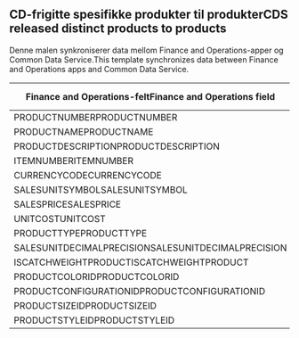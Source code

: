 ## <a name="cds-released-distinct-products-to-products"></a><span data-ttu-id="d0bc5-101">CD-frigitte spesifikke produkter til produkter</span><span class="sxs-lookup"><span data-stu-id="d0bc5-101">CDS released distinct products to products</span></span>

<span data-ttu-id="d0bc5-102">Denne malen synkroniserer data mellom Finance and Operations-apper og Common Data Service.</span><span class="sxs-lookup"><span data-stu-id="d0bc5-102">This template synchronizes data between Finance and Operations apps and Common Data Service.</span></span>

<span data-ttu-id="d0bc5-103">Finance and Operations-felt</span><span class="sxs-lookup"><span data-stu-id="d0bc5-103">Finance and Operations field</span></span> | <span data-ttu-id="d0bc5-104">Tilordningstype</span><span class="sxs-lookup"><span data-stu-id="d0bc5-104">Map type</span></span> | <span data-ttu-id="d0bc5-105">Annet Dynamics 365-felt</span><span class="sxs-lookup"><span data-stu-id="d0bc5-105">Other Dynamics 365 field</span></span> | <span data-ttu-id="d0bc5-106">Standardverdi</span><span class="sxs-lookup"><span data-stu-id="d0bc5-106">Default value</span></span>
---|---|---|---
<span data-ttu-id="d0bc5-107">PRODUCTNUMBER</span><span class="sxs-lookup"><span data-stu-id="d0bc5-107">PRODUCTNUMBER</span></span> | >> | <span data-ttu-id="d0bc5-108">msdyn_productnumber</span><span class="sxs-lookup"><span data-stu-id="d0bc5-108">msdyn_productnumber</span></span> | 
<span data-ttu-id="d0bc5-109">PRODUCTNAME</span><span class="sxs-lookup"><span data-stu-id="d0bc5-109">PRODUCTNAME</span></span> | >> | <span data-ttu-id="d0bc5-110">name</span><span class="sxs-lookup"><span data-stu-id="d0bc5-110">name</span></span> | 
<span data-ttu-id="d0bc5-111">PRODUCTDESCRIPTION</span><span class="sxs-lookup"><span data-stu-id="d0bc5-111">PRODUCTDESCRIPTION</span></span> | >> | <span data-ttu-id="d0bc5-112">description</span><span class="sxs-lookup"><span data-stu-id="d0bc5-112">description</span></span> | 
<span data-ttu-id="d0bc5-113">ITEMNUMBER</span><span class="sxs-lookup"><span data-stu-id="d0bc5-113">ITEMNUMBER</span></span> | >> | <span data-ttu-id="d0bc5-114">msdyn_itemnumber</span><span class="sxs-lookup"><span data-stu-id="d0bc5-114">msdyn_itemnumber</span></span> | 
<span data-ttu-id="d0bc5-115">CURRENCYCODE</span><span class="sxs-lookup"><span data-stu-id="d0bc5-115">CURRENCYCODE</span></span> | >> | <span data-ttu-id="d0bc5-116">transactioncurrencyid.isocurrencycode</span><span class="sxs-lookup"><span data-stu-id="d0bc5-116">transactioncurrencyid.isocurrencycode</span></span> | 
<span data-ttu-id="d0bc5-117">SALESUNITSYMBOL</span><span class="sxs-lookup"><span data-stu-id="d0bc5-117">SALESUNITSYMBOL</span></span> | >> | <span data-ttu-id="d0bc5-118">defaultuomid.msdyn_symbol</span><span class="sxs-lookup"><span data-stu-id="d0bc5-118">defaultuomid.msdyn_symbol</span></span> | 
<span data-ttu-id="d0bc5-119">SALESPRICE</span><span class="sxs-lookup"><span data-stu-id="d0bc5-119">SALESPRICE</span></span> | >> | <span data-ttu-id="d0bc5-120">price</span><span class="sxs-lookup"><span data-stu-id="d0bc5-120">price</span></span> | 
<span data-ttu-id="d0bc5-121">UNITCOST</span><span class="sxs-lookup"><span data-stu-id="d0bc5-121">UNITCOST</span></span> | >> | <span data-ttu-id="d0bc5-122">currentcost</span><span class="sxs-lookup"><span data-stu-id="d0bc5-122">currentcost</span></span> | 
<span data-ttu-id="d0bc5-123">PRODUCTTYPE</span><span class="sxs-lookup"><span data-stu-id="d0bc5-123">PRODUCTTYPE</span></span> | >> | <span data-ttu-id="d0bc5-124">producttypecode</span><span class="sxs-lookup"><span data-stu-id="d0bc5-124">producttypecode</span></span> | 
<span data-ttu-id="d0bc5-125">SALESUNITDECIMALPRECISION</span><span class="sxs-lookup"><span data-stu-id="d0bc5-125">SALESUNITDECIMALPRECISION</span></span> | >> | <span data-ttu-id="d0bc5-126">quantitydecimal</span><span class="sxs-lookup"><span data-stu-id="d0bc5-126">quantitydecimal</span></span> | <span data-ttu-id="d0bc5-127">0</span><span class="sxs-lookup"><span data-stu-id="d0bc5-127">0</span></span>
<span data-ttu-id="d0bc5-128">ISCATCHWEIGHTPRODUCT</span><span class="sxs-lookup"><span data-stu-id="d0bc5-128">ISCATCHWEIGHTPRODUCT</span></span> | >> | <span data-ttu-id="d0bc5-129">msdyn_iscatchweight</span><span class="sxs-lookup"><span data-stu-id="d0bc5-129">msdyn_iscatchweight</span></span> | 
<span data-ttu-id="d0bc5-130">PRODUCTCOLORID</span><span class="sxs-lookup"><span data-stu-id="d0bc5-130">PRODUCTCOLORID</span></span> | >> | <span data-ttu-id="d0bc5-131">msdyn_productcolor.msdyn_productcolorname</span><span class="sxs-lookup"><span data-stu-id="d0bc5-131">msdyn_productcolor.msdyn_productcolorname</span></span> | 
<span data-ttu-id="d0bc5-132">PRODUCTCONFIGURATIONID</span><span class="sxs-lookup"><span data-stu-id="d0bc5-132">PRODUCTCONFIGURATIONID</span></span> | >> | <span data-ttu-id="d0bc5-133">msdyn_productconfiguration.msdyn_productconfiguration</span><span class="sxs-lookup"><span data-stu-id="d0bc5-133">msdyn_productconfiguration.msdyn_productconfiguration</span></span> | 
<span data-ttu-id="d0bc5-134">PRODUCTSIZEID</span><span class="sxs-lookup"><span data-stu-id="d0bc5-134">PRODUCTSIZEID</span></span> | >> | <span data-ttu-id="d0bc5-135">msdyn_productsize.msdyn_productsize</span><span class="sxs-lookup"><span data-stu-id="d0bc5-135">msdyn_productsize.msdyn_productsize</span></span> | 
<span data-ttu-id="d0bc5-136">PRODUCTSTYLEID</span><span class="sxs-lookup"><span data-stu-id="d0bc5-136">PRODUCTSTYLEID</span></span> | >> | <span data-ttu-id="d0bc5-137">msdyn_productstyle.msdyn_productstyle</span><span class="sxs-lookup"><span data-stu-id="d0bc5-137">msdyn_productstyle.msdyn_productstyle</span></span> | 
